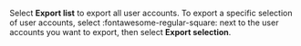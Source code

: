 Select **Export list** to export all user accounts. To export a specific selection of user accounts, select :fontawesome-regular-square: next to the user accounts you want to export, then select **Export selection**.